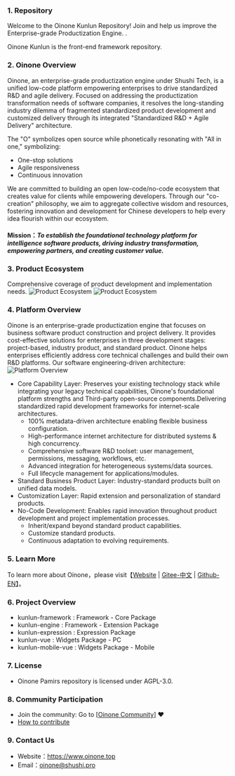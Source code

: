 ### 1. Repository

Welcome to the Oinone Kunlun Repository! Join and help us improve the Enterprise-grade Productization Engine.
.

Oinone Kunlun is the front-end framework repository.

### 2. Oinone Overview
Oinone, an enterprise-grade productization engine under Shushi Tech, is a unified low-code platform empowering enterprises to drive standardized R&D and agile delivery. Focused on addressing the productization transformation needs of software companies, it resolves the long-standing industry dilemma of fragmented standardized product development and customized delivery through its integrated "Standardized R&D + Agile Delivery" architecture.

The "O" symbolizes open source while phonetically resonating with "All in one," symbolizing:
- One-stop solutions
- Agile responsiveness
- Continuous innovation

We are committed to building an open low-code/no-code ecosystem that creates value for clients while empowering developers. Through our "co-creation" philosophy, we aim to aggregate collective wisdom and resources, fostering innovation and development for Chinese developers to help every idea flourish within our ecosystem.

#### Mission：_To establish the foundational technology platform for intelligence software products, driving industry transformation, empowering partners, and creating customer value._

### 3. Product Ecosystem
Comprehensive coverage of product development and implementation needs.
![Product Ecosystem](http://oinone-jar.oss-cn-zhangjiakou.aliyuncs.com/welcome-document/Open%20Source/en/1.Product%20Ecosystem-1.png "Product Ecosystem")
![Product Ecosystem](http://oinone-jar.oss-cn-zhangjiakou.aliyuncs.com/welcome-document/Open%20Source/en/2.Product%20Ecosystem-2.png "Product Ecosystem")

### 4. Platform Overview
Oinone is an enterprise-grade productization engine that focuses on business software product construction and project delivery. It provides cost-effective solutions for enterprises in three development stages: project-based, industry product, and standard product. Oinone helps enterprises efficiently address core technical challenges and build their own R&D platforms. Our software engineering-driven architecture:
![Platform Overview](http://oinone-jar.oss-cn-zhangjiakou.aliyuncs.com/welcome-document/Open%20Source/en/3.Platform%20Overview.png "Platform Overview")
- Core Capability Layer: Preserves your existing technology stack while integrating your legacy technical capabilities, Oinone's foundational platform strengths and Third-party open-source components.Delivering standardized rapid development frameworks for internet-scale architectures.
    - 100% metadata-driven architecture enabling flexible business configuration.
    - High-performance internet architecture for distributed systems & high concurrency.
    - Comprehensive software R&D toolset: user management, permissions, messaging, workflows, etc.
    - Advanced integration for heterogeneous systems/data sources.
    - Full lifecycle management for applications/modules.
- Standard Business Product Layer: Industry-standard products built on unified data models.
- Customization Layer: Rapid extension and personalization of standard products.
- No-Code Development: Enables rapid innovation throughout product development and project implementation processes.
    - Inherit/expand beyond standard product capabilities.
    - Customize standard products.
    - Continuous adaptation to evolving requirements.

### 5. Learn More
To learn more about Oinone，please visit【[Website](https://www.oinone.top) | [Gitee-中文](https://gitee.com/oinone) | [Github-EN](https://github.com/Oinone)】。

### 6. Project Overview
- kunlun-framework             : Framework - Core Package
- kunlun-engine                : Framework - Extension Package
- kunlun-expression            : Expression Package
- kunlun-vue                   : Widgets Package - PC 
- kunlun-mobile-vue            : Widgets Package - Mobile

### 7. License
- Oinone Pamirs repository is licensed under AGPL-3.0.

### 8. Community Participation
- Join the community: Go to [[Oinone Community](https://doc.oinone.top)] ❤️
- [How to contribute](https://guide.oinone.top/zh-cn/Contribute)

### 9. Contact Us
- Website：https://www.oinone.top
- Email：oinone@shushi.pro




